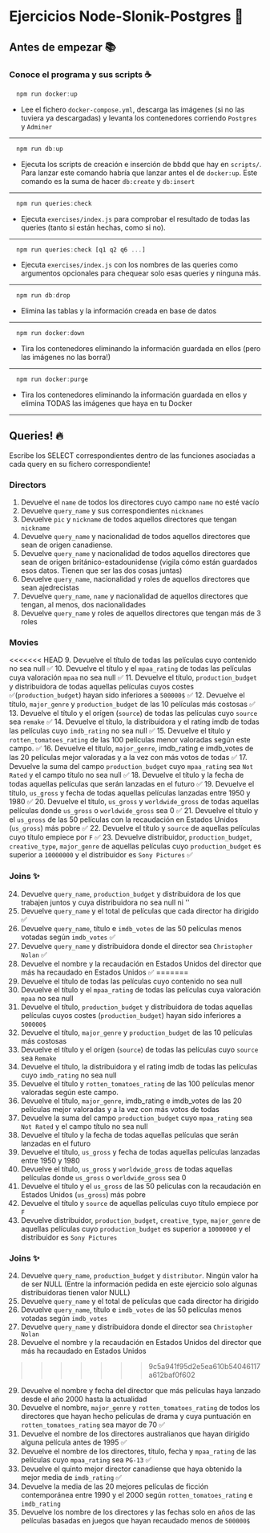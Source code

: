 # Ejercicios Node-Slonik-Postgres 🐘

## Antes de empezar 📚

### Conoce el programa y sus scripts ☕️

```js
  npm run docker:up
```
- Lee el fichero `docker-compose.yml`, descarga las imágenes (si no las tuviera ya descargadas) y levanta los contenedores corriendo `Postgres` y `Adminer`
----------

```js
  npm run db:up
```
- Ejecuta los scripts de creación e inserción de bbdd que hay en `scripts/`. Para lanzar este comando habría que lanzar antes el de `docker:up`. Este comando es la suma de hacer `db:create` y `db:insert`
----------

```js
  npm run queries:check
```
- Ejecuta `exercises/index.js` para comprobar el resultado de todas las queries (tanto si están hechas, como si no).
----------

```js
  npm run queries:check [q1 q2 q6 ...]
```
- Ejecuta `exercises/index.js` con los nombres de las queries como argumentos opcionales para chequear solo esas queries y ninguna más.
----------

```js
  npm run db:drop
```
- Elimina las tablas y la información creada en base de datos
----------

```js
  npm run docker:down
```
- Tira los contenedores eliminando la información guardada en ellos (pero las imágenes no las borra!)
----------

```js
  npm run docker:purge
```
- Tira los contenedores eliminando la información guardada en ellos y elimina TODAS las imágenes que haya en tu Docker
----------

## Queries! 🔥

Escribe los SELECT correspondientes dentro de las funciones asociadas a cada query en su fichero correspondiente!

### Directors

1. Devuelve el `name` de todos los directores cuyo campo `name` no esté vacío 
2. Devuelve `query_name` y sus correspondientes `nicknames`
3. Devuelve `pic` y `nickname` de todos aquellos directores que tengan `nickname`
4. Devuelve `query_name` y nacionalidad de todos aquellos directores que sean de origen canadiense.
5. Devuelve `query_name` y nacionalidad de todos aquellos directores que sean de origen británico-estadounidense (vigila cómo están guardados esos datos. Tienen que ser las dos cosas juntas)
6. Devuelve `query_name`, nacionalidad y roles de aquellos directores que sean ajedrecistas
7. Devuelve `query_name`, `name` y nacionalidad de aquellos directores que tengan, al menos, dos nacionalidades
8. Devuelve `query_name` y roles de aquellos directores que tengan más de 3 roles

### Movies

<<<<<<< HEAD
9. Devuelve el título de todas las películas cuyo contenido no sea null ✅
10. Devuelve el título y el `mpaa_rating` de todas las películas cuya valoración `mpaa` no sea null ✅
11. Devuelve el título, `production_budget` y distribuidora de todas aquellas películas cuyos costes  ✅(`production_budget`) hayan sido inferiores a `500000$` ✅
12. Devuelve el título, `major_genre` y `production_budget` de las 10 películas más costosas ✅
13. Devuelve el título y el orígen (`source`) de todas las películas cuyo `source` sea `remake` ✅
14. Devuelve el título, la distribuidora y el rating imdb de todas las películas cuyo `imdb_rating` no sea null ✅
15. Devuelve el título y `rotten_tomatoes_rating` de las 100 películas menor valoradas según este campo. ✅
16. Devuelve el título, `major_genre`, imdb_rating e imdb_votes de las 20 películas mejor valoradas y a la vez con más votos de todas ✅
17. Devuelve la suma del campo `production_budget` cuyo `mpaa_rating` sea `Not Rated` y el campo título no sea null ✅
18. Devuelve el título y la fecha de todas aquellas películas que serán lanzadas en el futuro ✅
19. Devuelve el título, `us_gross` y fecha de todas aquellas películas lanzadas entre 1950 y 1980 ✅
20. Devuelve el título, `us_gross` y `worldwide_gross` de todas aquellas películas donde `us_gross` o `worldwide_gross` sea 0 ✅
21. Devuelve el título y el `us_gross` de las 50 películas con la recaudación en Estados Unidos (`us_gross`) más pobre ✅
22. Devuelve el título y `source` de aquellas películas cuyo título empiece por `F` ✅
23. Devuelve distribuidor, `production_budget`, `creative_type`, `major_genre` de aquellas películas cuyo `production_budget` es superior a `10000000` y el distribuidor es `Sony Pictures` ✅

### Joins ✨

24. Devuelve `query_name`, `production_budget` y distribuidora de los que trabajen juntos y cuya distribuidora no sea null ni ''
25. Devuelve `query_name` y el total de películas que cada director ha dirigido ✅
26. Devuelve `query_name`, título e `imdb_votes` de las 50 películas menos votadas según `imdb_votes` ✅
27. Devuelve `query_name` y distribuidora donde el director sea `Christopher Nolan` ✅
28. Devuelve el nombre y la recaudación en Estados Unidos del director que más ha recaudado en Estados Unidos ✅
=======
9. Devuelve el título de todas las películas cuyo contenido no sea null
10. Devuelve el título y el `mpaa_rating` de todas las películas cuya valoración `mpaa` no sea null
11. Devuelve el título, `production_budget` y distribuidora de todas aquellas películas cuyos costes (`production_budget`) hayan sido inferiores a `500000$`
12. Devuelve el título, `major_genre` y `production_budget` de las 10 películas más costosas
13. Devuelve el título y el orígen (`source`) de todas las películas cuyo `source` sea `Remake`
14. Devuelve el título, la distribuidora y el rating imdb de todas las películas cuyo `imdb_rating` no sea null
15. Devuelve el título y `rotten_tomatoes_rating` de las 100 películas menor valoradas según este campo.
16. Devuelve el título, `major_genre`, imdb_rating e imdb_votes de las 20 películas mejor valoradas y a la vez con más votos de todas
17. Devuelve la suma del campo `production_budget` cuyo `mpaa_rating` sea `Not Rated` y el campo título no sea null
18. Devuelve el título y la fecha de todas aquellas películas que serán lanzadas en el futuro
19. Devuelve el título, `us_gross` y fecha de todas aquellas películas lanzadas entre 1950 y 1980
20. Devuelve el título, `us_gross` y `worldwide_gross` de todas aquellas películas donde `us_gross` o `worldwide_gross` sea 0
21. Devuelve el título y el `us_gross` de las 50 películas con la recaudación en Estados Unidos (`us_gross`) más pobre
22. Devuelve el título y `source` de aquellas películas cuyo título empiece por `F`
23. Devuelve distribuidor, `production_budget`, `creative_type`, `major_genre` de aquellas películas cuyo `production_budget` es superior a `10000000` y el distribuidor es `Sony Pictures`

### Joins ✨

24. Devuelve `query_name`, `production_budget` y `distributor`. Ningún valor ha de ser NULL (Entre la información pedida en este ejercicio solo algunas distribuidoras tienen valor NULL)
25. Devuelve `query_name` y el total de películas que cada director ha dirigido
26. Devuelve `query_name`, título e `imdb_votes` de las 50 películas menos votadas según `imdb_votes`
27. Devuelve `query_name` y distribuidora donde el director sea `Christopher Nolan`
28. Devuelve el nombre y la recaudación en Estados Unidos del director que más ha recaudado en Estados Unidos
>>>>>>> 9c5a941f95d2e5ea610b54046117a612baf0f602
29. Devuelve el nombre y fecha del director que más películas haya lanzado desde el año 2000 hasta la actualidad
30. Devuelve el nombre, `major_genre` y `rotten_tomatoes_rating` de todos los directores que hayan hecho películas de drama y cuya puntuación en `rotten_tomatoes_rating` sea mayor de 70 ✅
31. Devuelve el nombre de los directores australianos que hayan dirigido alguna película antes de 1995 ✅
32. Devuelve el nombre de los directores, título, fecha y `mpaa_rating` de las películas cuyo `mpaa_rating` sea `PG-13` ✅
33. Devuelve el quinto mejor director canadiense que haya obtenido la mejor media de `imdb_rating` ✅
34. Devuelve la media de las 20 mejores películas de ficción contemporánea entre 1990 y el 2000 según `rotten_tomatoes_rating` e `imdb_rating`
35. Devuelve los nombre de los directores y las fechas solo en años de las películas basadas en juegos que hayan recaudado menos de `500000$`